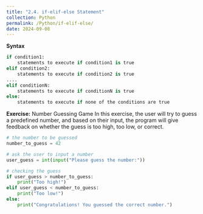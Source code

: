 ```yaml
---
title: "2.4. if-elif-else Statement"
collection: Python
permalink: /Python/if-elif-else/
date: 2024-09-08
---
```

**Syntax**
```python
if condition1:
    statements to execute if condition1 is true
elif condition2:
    statements to execute if condition2 is true
....
elif conditionN:
    statements to execute if conditionN is true
else:
    statements to execute if none of the conditions are true
```
**Exercise:** Number Guessing Game
In this exercise, the user will try to guess a predefined number, and based on their input, the program will give feedback on whether the guess is too high, too low, or correct.
```python
# the number to be guessed
number_to_guess = 42

# ask the user to input a number
user_guess = int(input("Please guess the number:"))

# checking the guess
if user_guess > number_to_guess:
    print("Too high!")
elif user_guess < number_to_guess:
    print("Too low!")
else:
    print("Congratulations! You guessed the correct number.")
```




